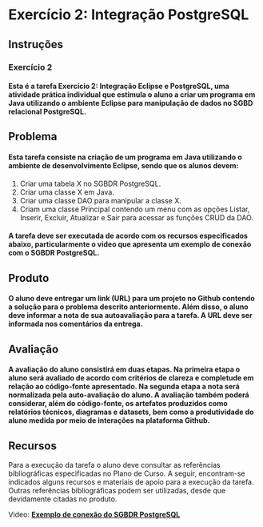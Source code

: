 # Exercício 2: Integração PostgreSQL

## Instruções

### Exercício 2

#### Esta é a tarefa Exercício 2: Integração Eclipse e PostgreSQL, uma atividade prática individual que estimula o aluno a criar um programa em Java utilizando o ambiente Eclipse para manipulação de dados no SGBD relacional PostgreSQL.

## Problema
#### Esta tarefa consiste na criação de um programa em Java utilizando o ambiente de desenvolvimento Eclipse, sendo que os alunos devem:

1. Criar uma tabela X no SGBDR PostgreSQL.
2. Criar uma classe X em Java.
3. Criar uma classe DAO para manipular a classe X.
4. Criam uma classe Principal contendo um menu com as opções Listar, Inserir, Excluir, Atualizar e Sair para acessar as funções CRUD da DAO.

#### A tarefa deve ser executada de acordo com os recursos especificados abaixo, particularmente o video que apresenta um exemplo de conexão com o SGBDR PostgreSQL.

## Produto
#### O aluno deve entregar um link (URL) para um projeto no Github contendo a solução para o problema descrito anteriormente. Além disso, o aluno deve informar a nota de sua autoavaliação para a tarefa. A URL deve ser informada nos comentários da entrega.

## Avaliação
#### A avaliação do aluno consistirá em duas etapas. Na primeira etapa o aluno será avaliado de acordo com critérios de clareza e completude em relação ao código-fonte apresentado. Na segunda etapa a nota será normalizada pela auto-avaliação do aluno.  A avaliação também poderá considerar, além do código-fonte, os artefatos produzidos como relatórios técnicos, diagramas e datasets, bem como a produtividade do aluno medida por meio de interações na plataforma Github.

## Recursos
Para a execução da tarefa o aluno deve consultar as referências bibliográficas especificadas no Plano de Curso. A seguir, encontram-se indicados alguns recursos e materiais de apoio para a execução da tarefa. Outras referências bibliográficas podem ser utilizadas, desde que devidamente citadas no produto.

Video: **[Exemplo de conexão do SGBDR PostgreSQL](https://www.youtube.com/watch?v=iY4jlkh_AHU)**
